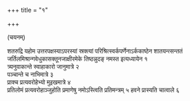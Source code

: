 +++
title = "१"

+++

(चयनम्)

शतरुद्रि यहोम उत्तरपक्षस्याऽपरस्यां स्रक्त्यां
परिश्रित्स्वर्कपर्णेनाऽर्ककाष्ठेन
शातयन्त्सन्ततं जर्तिलमिश्रान्गवेधुकासक्तूनजाक्षीरमेके तिष्ठन्नुदङ् नमस्त
इत्यध्यायेन १  
त्र्यनुवाकान्ते स्वाहाकारो जानुमात्रे २  
पञ्चान्ते च
नाभिमात्रे ३  
प्राक्च प्रत्यवरोहेभ्यो मुइखमात्रे ४  
प्रतिलोमं
प्रत्यवरोहाञ्जुहोति प्रमाणेषु नमोऽस्त्विति प्रतिमन्त्रम् ५
हवने प्रास्यति चात्वाले ६  
